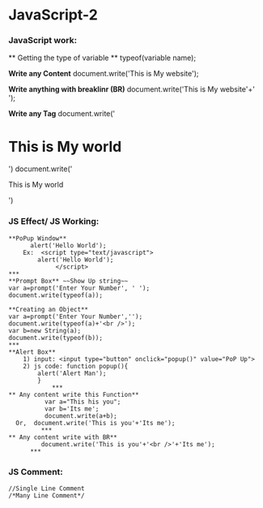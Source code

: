 # JavaScript-2

### JavaScript work:

** Getting the type of variable **
	typeof(variable name);

**Write any Content**
	document.write('This is My website');

**Write anything with breaklinr (BR)**
	document.write('This is My website'+'<br />');

**Write any Tag**
	document.write('<h1>This  is My world</h1>')
	document.write('<p>This  is My world</p>')

### JS Effect/ JS Working:
	**PoPup Window**
	      alert('Hello World');
		Ex:  <script type="text/javascript"> 
			alert('Hello World');
		         </script>
	***
	**Prompt Box** ~~Show Up string~~
	var a=prompt('Enter Your Number', ' ');
	document.write(typeof(a));

	**Creating an Object**
	var a=prompt('Enter Your Number','');
	document.write(typeof(a)+'<br />');
	var b=new String(a);
	document.write(typeof(b));
	***
	**Alert Box**
		1) input: <input type="button" onclick="popup()" value="PoP Up">
		2) js code: function popup(){
			alert('Alert Man');
			}
                ***
	** Any content write this Function**
	          var a="This his you";
	          var b='Its me';
	          document.write(a+b);
  	  Or,  document.write('This is you'+'Its me');
             ***
	** Any content write with BR**
	         document.write('This is you'+'<br />'+'Its me');
          ***


### JS Comment:
	//Single Line Comment
	/*Many Line Comment*/
  
  
